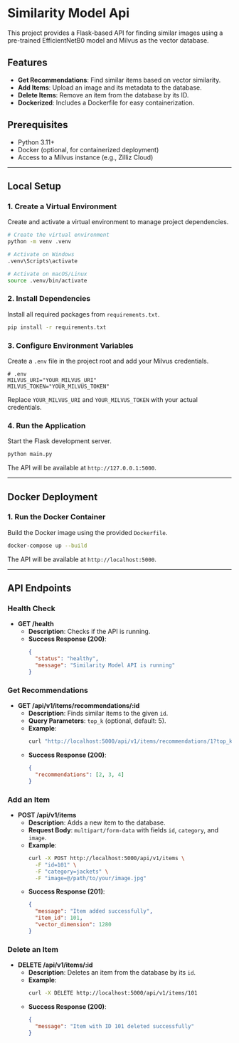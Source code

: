 # Similarity Model Api

This project provides a Flask-based API for finding similar images using a pre-trained EfficientNetB0 model and Milvus as the vector database.

## Features

- **Get Recommendations**: Find similar items based on vector similarity.
- **Add Items**: Upload an image and its metadata to the database.
- **Delete Items**: Remove an item from the database by its ID.
- **Dockerized**: Includes a Dockerfile for easy containerization.

## Prerequisites

- Python 3.11+
- Docker (optional, for containerized deployment)
- Access to a Milvus instance (e.g., Zilliz Cloud)

---

## Local Setup

### 1. Create a Virtual Environment

Create and activate a virtual environment to manage project dependencies.

```bash
# Create the virtual environment
python -m venv .venv

# Activate on Windows
.venv\Scripts\activate

# Activate on macOS/Linux
source .venv/bin/activate
```

### 2. Install Dependencies

Install all required packages from `requirements.txt`.

```bash
pip install -r requirements.txt
```

### 3. Configure Environment Variables

Create a `.env` file in the project root and add your Milvus credentials.

```env
# .env
MILVUS_URI="YOUR_MILVUS_URI"
MILVUS_TOKEN="YOUR_MILVUS_TOKEN"
```

Replace `YOUR_MILVUS_URI` and `YOUR_MILVUS_TOKEN` with your actual credentials.

### 4. Run the Application

Start the Flask development server.

```bash
python main.py
```

The API will be available at `http://127.0.0.1:5000`.

---

## Docker Deployment

### 1. Run the Docker Container

Build the Docker image using the provided `Dockerfile`.

```bash
docker-compose up --build
```

The API will be available at `http://localhost:5000`.

---

## API Endpoints

### Health Check

- **GET /health**
  - **Description**: Checks if the API is running.
  - **Success Response (200)**:
    ```json
    {
      "status": "healthy",
      "message": "Similarity Model API is running"
    }
    ```

### Get Recommendations

- **GET /api/v1/items/recommendations/:id**
  - **Description**: Finds similar items to the given `id`.
  - **Query Parameters**: `top_k` (optional, default: 5).
  - **Example**:
    ```bash
    curl "http://localhost:5000/api/v1/items/recommendations/1?top_k=3"
    ```
  - **Success Response (200)**:
    ```json
    {
      "recommendations": [2, 3, 4]
    }
    ```

### Add an Item

- **POST /api/v1/items**
  - **Description**: Adds a new item to the database.
  - **Request Body**: `multipart/form-data` with fields `id`, `category`, and `image`.
  - **Example**:
    ```bash
    curl -X POST http://localhost:5000/api/v1/items \
      -F "id=101" \
      -F "category=jackets" \
      -F "image=@/path/to/your/image.jpg"
    ```
  - **Success Response (201)**:
    ```json
    {
      "message": "Item added successfully",
      "item_id": 101,
      "vector_dimension": 1280
    }
    ```

### Delete an Item

- **DELETE /api/v1/items/:id**
  - **Description**: Deletes an item from the database by its `id`.
  - **Example**:
    ```bash
    curl -X DELETE http://localhost:5000/api/v1/items/101
    ```
  - **Success Response (200)**:
    ```json
    {
      "message": "Item with ID 101 deleted successfully"
    }
    ```
